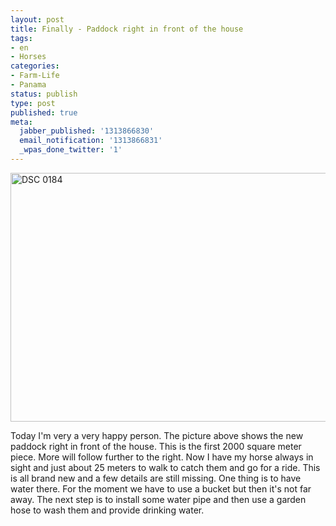 ```yaml
---
layout: post
title: Finally - Paddock right in front of the house
tags:
- en
- Horses
categories:
- Farm-Life
- Panama
status: publish
type: post
published: true
meta:
  jabber_published: '1313866830'
  email_notification: '1313866831'
  _wpas_done_twitter: '1'
---
```

<img style="display:block;margin-left:auto;margin-right:auto;" src="http://stephanschwab.files.wordpress.com/2011/08/dsc_0184.jpg" alt="DSC 0184" title="DSC_0184.jpg" border="0" width="600" height="398" />

Today I'm very a very happy person. The picture above shows the new paddock right in front of the house. This is the first 2000 square meter piece. More will follow further to the right. Now I have my horse always in sight and just about 25 meters to walk to catch them and go for a ride. This is all brand new and a few details are still missing. One thing is to have water there. For the moment we have to use a bucket but then it's not far away. The next step is to install some water pipe and then use a garden hose to wash them and provide drinking water.
